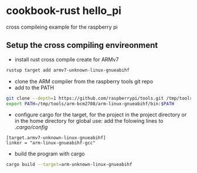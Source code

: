 # cookbook-rust hello_pi
cross compileing example for the raspberry pi

## Setup the cross compiling envireonment
* install rust cross compile create for ARMv7
```bash
rustup target add armv7-unknown-linux-gnueabihf
```
* clone the ARM compiler from the raspberry tools git repo
* add to the PATH
```bash
git clone --depth=1 https://github.com/raspberrypi/tools.git /tmp/tools
export PATH=/tmp/tools/arm-bcm2708/arm-linux-gnueabihf/bin:$PATH
```
* configure cargo for the target, for the project in the project directory or in the home directory for global use: add the folowing lines to _.cargo/config_
```
[target.armv7-unknown-linux-gnueabihf]
linker = "arm-linux-gnueabihf-gcc"
```
* build the program with cargo
```bash
cargo build --target=arm-unknown-linux-gnueabihf
```
